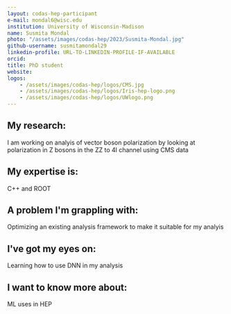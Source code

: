 ```yaml
---
layout: codas-hep-participant
e-mail: mondal6@wisc.edu
institution: University of Wisconsin-Madison
name: Susmita Mondal
photo: "/assets/images/codas-hep/2023/Susmita-Mondal.jpg"
github-username: susmitamondal29
linkedin-profile: URL-TO-LINKEDIN-PROFILE-IF-AVAILABLE
orcid:
title: PhD student
website:
logos:
    - /assets/images/codas-hep/logos/CMS.jpg
    - /assets/images/codas-hep/logos/Iris-hep-logo.png
    - /assets/images/codas-hep/logos/UWlogo.png
---
```


## My research:
I am working on analyis of vector boson polarization by looking at polarization in Z bosons in the ZZ to 4l channel using CMS data

## My expertise is:
C++ and ROOT

## A problem I'm grappling with:
Optimizing an existing analysis framework to make it suitable for my analyis

## I've got my eyes on:
Learning how to use DNN in my analysis

## I want to know more about:
ML uses in HEP
